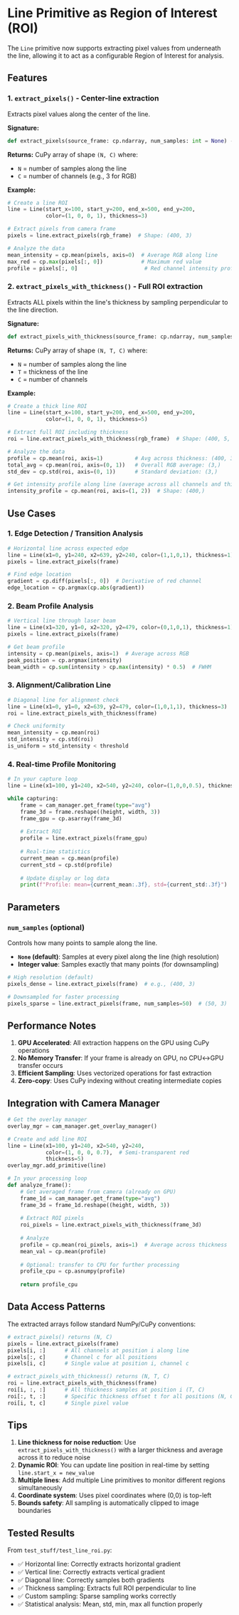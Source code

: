 # Line Primitive as Region of Interest (ROI)

The `Line` primitive now supports extracting pixel values from underneath the line, allowing it to act as a configurable Region of Interest for analysis.

## Features

### 1. `extract_pixels()` - Center-line extraction
Extracts pixel values along the center of the line.

**Signature:**
```python
def extract_pixels(source_frame: cp.ndarray, num_samples: int = None) -> cp.ndarray
```

**Returns:** CuPy array of shape `(N, C)` where:
- `N` = number of samples along the line
- `C` = number of channels (e.g., 3 for RGB)

**Example:**
```python
# Create a line ROI
line = Line(start_x=100, start_y=200, end_x=500, end_y=200, 
            color=(1, 0, 0, 1), thickness=3)

# Extract pixels from camera frame
pixels = line.extract_pixels(rgb_frame)  # Shape: (400, 3)

# Analyze the data
mean_intensity = cp.mean(pixels, axis=0)  # Average RGB along line
max_red = cp.max(pixels[:, 0])            # Maximum red value
profile = pixels[:, 0]                     # Red channel intensity profile
```

### 2. `extract_pixels_with_thickness()` - Full ROI extraction
Extracts ALL pixels within the line's thickness by sampling perpendicular to the line direction.

**Signature:**
```python
def extract_pixels_with_thickness(source_frame: cp.ndarray, num_samples: int = None) -> cp.ndarray
```

**Returns:** CuPy array of shape `(N, T, C)` where:
- `N` = number of samples along the line
- `T` = thickness of the line
- `C` = number of channels

**Example:**
```python
# Create a thick line ROI
line = Line(start_x=100, start_y=200, end_x=500, end_y=200,
            color=(1, 0, 0, 1), thickness=5)

# Extract full ROI including thickness
roi = line.extract_pixels_with_thickness(rgb_frame)  # Shape: (400, 5, 3)

# Analyze the data
profile = cp.mean(roi, axis=1)          # Avg across thickness: (400, 3)
total_avg = cp.mean(roi, axis=(0, 1))   # Overall RGB average: (3,)
std_dev = cp.std(roi, axis=(0, 1))      # Standard deviation: (3,)

# Get intensity profile along line (average across all channels and thickness)
intensity_profile = cp.mean(roi, axis=(1, 2))  # Shape: (400,)
```

## Use Cases

### 1. Edge Detection / Transition Analysis
```python
# Horizontal line across expected edge
line = Line(x1=0, y1=240, x2=639, y2=240, color=(1,1,0,1), thickness=1)
pixels = line.extract_pixels(frame)

# Find edge location
gradient = cp.diff(pixels[:, 0])  # Derivative of red channel
edge_location = cp.argmax(cp.abs(gradient))
```

### 2. Beam Profile Analysis
```python
# Vertical line through laser beam
line = Line(x1=320, y1=0, x2=320, y2=479, color=(0,1,0,1), thickness=1)
pixels = line.extract_pixels(frame)

# Get beam profile
intensity = cp.mean(pixels, axis=1)  # Average across RGB
peak_position = cp.argmax(intensity)
beam_width = cp.sum(intensity > cp.max(intensity) * 0.5)  # FWHM
```

### 3. Alignment/Calibration Line
```python
# Diagonal line for alignment check
line = Line(x1=0, y1=0, x2=639, y2=479, color=(1,0,1,1), thickness=3)
roi = line.extract_pixels_with_thickness(frame)

# Check uniformity
mean_intensity = cp.mean(roi)
std_intensity = cp.std(roi)
is_uniform = std_intensity < threshold
```

### 4. Real-time Profile Monitoring
```python
# In your capture loop
line = Line(x1=100, y1=240, x2=540, y2=240, color=(1,0,0,0.5), thickness=5)

while capturing:
    frame = cam_manager.get_frame(type="avg")
    frame_3d = frame.reshape((height, width, 3))
    frame_gpu = cp.asarray(frame_3d)
    
    # Extract ROI
    profile = line.extract_pixels(frame_gpu)
    
    # Real-time statistics
    current_mean = cp.mean(profile)
    current_std = cp.std(profile)
    
    # Update display or log data
    print(f"Profile: mean={current_mean:.3f}, std={current_std:.3f}")
```

## Parameters

### `num_samples` (optional)
Controls how many points to sample along the line.

- **`None` (default)**: Samples at every pixel along the line (high resolution)
- **Integer value**: Samples exactly that many points (for downsampling)

```python
# High resolution (default)
pixels_dense = line.extract_pixels(frame)  # e.g., (400, 3)

# Downsampled for faster processing
pixels_sparse = line.extract_pixels(frame, num_samples=50)  # (50, 3)
```

## Performance Notes

1. **GPU Accelerated**: All extraction happens on the GPU using CuPy operations
2. **No Memory Transfer**: If your frame is already on GPU, no CPU↔GPU transfer occurs
3. **Efficient Sampling**: Uses vectorized operations for fast extraction
4. **Zero-copy**: Uses CuPy indexing without creating intermediate copies

## Integration with Camera Manager

```python
# Get the overlay manager
overlay_mgr = cam_manager.get_overlay_manager()

# Create and add line ROI
line = Line(x1=100, y1=240, x2=540, y2=240, 
            color=(1, 0, 0, 0.7),  # Semi-transparent red
            thickness=5)
overlay_mgr.add_primitive(line)

# In your processing loop
def analyze_frame():
    # Get averaged frame from camera (already on GPU)
    frame_1d = cam_manager.get_frame(type="avg")
    frame_3d = frame_1d.reshape((height, width, 3))
    
    # Extract ROI pixels
    roi_pixels = line.extract_pixels_with_thickness(frame_3d)
    
    # Analyze
    profile = cp.mean(roi_pixels, axis=1)  # Average across thickness
    mean_val = cp.mean(profile)
    
    # Optional: transfer to CPU for further processing
    profile_cpu = cp.asnumpy(profile)
    
    return profile_cpu
```

## Data Access Patterns

The extracted arrays follow standard NumPy/CuPy conventions:

```python
# extract_pixels() returns (N, C)
pixels = line.extract_pixels(frame)
pixels[i, :]      # All channels at position i along line
pixels[:, c]      # Channel c for all positions
pixels[i, c]      # Single value at position i, channel c

# extract_pixels_with_thickness() returns (N, T, C)
roi = line.extract_pixels_with_thickness(frame)
roi[i, :, :]      # All thickness samples at position i (T, C)
roi[:, t, :]      # Specific thickness offset t for all positions (N, C)
roi[i, t, c]      # Single pixel value
```

## Tips

1. **Line thickness for noise reduction**: Use `extract_pixels_with_thickness()` with a larger thickness and average across it to reduce noise
2. **Dynamic ROI**: You can update line position in real-time by setting `line.start_x = new_value`
3. **Multiple lines**: Add multiple Line primitives to monitor different regions simultaneously
4. **Coordinate system**: Uses pixel coordinates where (0,0) is top-left
5. **Bounds safety**: All sampling is automatically clipped to image boundaries

## Tested Results

From `test_stuff/test_line_roi.py`:
- ✅ Horizontal line: Correctly extracts horizontal gradient
- ✅ Vertical line: Correctly extracts vertical gradient  
- ✅ Diagonal line: Correctly samples both gradients
- ✅ Thickness sampling: Extracts full ROI perpendicular to line
- ✅ Custom sampling: Sparse sampling works correctly
- ✅ Statistical analysis: Mean, std, min, max all function properly

